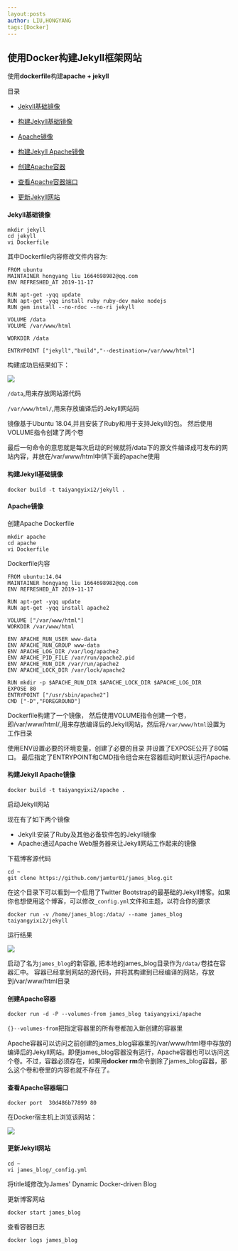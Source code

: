```yaml
---
layout:posts
author: LIU,HONGYANG
tags:[Docker]
---
```






## 使用Docker构建Jekyll框架网站


使用**dockerfile**构建**apache + jekyll**

目录


- [Jekyll基础镜像](#1)

- [构建Jekyll基础镜像](#2)

- [Apache镜像](#3)

- [构建Jekyll Apache镜像](#4)

- [创建Apache容器](#5)

- [查看Apache容器端口](#6)

- [更新Jekyll网站](#7)



<h4 id='1'>Jekyll基础镜像</h4>

```
mkdir jekyll
cd jekyll
vi Dockerfile
```

其中Dockerfile内容修改文件内容为:

```
FROM ubuntu
MAINTAINER hongyang liu 1664698982@qq.com
ENV REFRESHED_AT 2019-11-17

RUN apt-get -yqq update
RUN apt-get -yqq install ruby ruby-dev make nodejs
RUN gem install --no-rdoc --no-ri jekyll

VOLUME /data
VOLUME /var/www/html

WORKDIR /data

ENTRYPOINT ["jekyll","build","--destination=/var/www/html"]

```

构建成功后结果如下：

![](https://tva1.sinaimg.cn/large/007S8ZIlgy1gfjotbiaelj30ka044q3g.jpg)

```/data```,用来存放网站源代码

```/var/www/html/```,用来存放编译后的Jekyll网站码


镜像基于Ubuntu 18.04,并且安装了Ruby和用于支持Jekyll的包。
然后使用VOLUME指令创建了两个卷

最后一句命令的意思就是每次启动的时候就将/data下的源文件编译成可发布的网站内容，并放在/var/www/html中供下面的apache使用


<h4 id='2'>构建Jekyll基础镜像</h4>



```{}
docker build -t taiyangyixi2/jekyll .
```



<h4 id='3'>Apache镜像</h4>


创建Apache Dockerfile

```{}
mkdir apache
cd apache 
vi Dockerfile
```


Dockerfile内容



```{}
FROM ubuntu:14.04
MAINTAINER hongyang liu 1664698982@qq.com
ENV REFRESHED_AT 2019-11-17

RUN apt-get -yqq update
RUN apt-get -yqq install apache2

VOLUME ["/var/www/html"]
WORKDIR /var/www/html

ENV APACHE_RUN_USER www-data
ENV APACHE_RUN_GROUP www-data
ENV APACHE_LOG_DIR /var/log/apache2
ENV APACHE_PID_FILE /var/run/apache2.pid
ENV APACHE_RUN_DIR /var/run/apache2
ENV APACHE_LOCK_DIR /var/lock/apache2

RUN mkdir -p $APACHE_RUN_DIR $APACHE_LOCK_DIR $APACHE_LOG_DIR
EXPOSE 80
ENTRYPOINT ["/usr/sbin/apache2"]
CMD ["-D","FOREGROUND"]
```



Dockerfile构建了一个镜像，
然后使用VOLUME指令创建一个卷，
即/var/www/html/,用来存放编译后的Jekyll网站，然后将```/var/www/html```设置为工作目录


使用ENV设置必要的环境变量，创建了必要的目录
并设置了EXPOSE公开了80端口。
最后指定了ENTRYPOINT和CMD指令组合来在容器启动时默认运行Apache.

<h4 id='4'>构建Jekyll Apache镜像</h4>


```{}
docker build -t taiyangyixi2/apache .
```

启动Jekyll网站

现在有了如下两个镜像

- Jekyll:安装了Ruby及其他必备软件包的Jekyll镜像
- Apache:通过Apache Web服务器来让Jekyll网站工作起来的镜像

下载博客源代码

```{}
cd ~
git clone https://github.com/jamtur01/james_blog.git
```

在这个目录下可以看到一个启用了Twitter Bootstrap的最基础的Jekyll博客。如果你也想使用这个博客，可以修改```_config.yml```文件和主题，以符合你的要求
```{}
docker run -v /home/james_blog:/data/ --name james_blog taiyangyixi2/jekyll
```
运行结果

![](https://tva1.sinaimg.cn/large/007S8ZIlgy1gfjot49vkcj317605s3zh.jpg)

启动了名为```james_blog```的新容器,
把本地的james_blog目录作为```/data/```卷挂在容器汇中。
容器已经拿到网站的源代码，并将其构建到已经编译的网站，存放到/var/www/html目录

<h4 id='5'>创建Apache容器</h4>


```{}
docker run -d -P --volumes-from james_blog taiyangyixi/apache
```
```{}--volumes-from```把指定容器里的所有卷都加入新创建的容器里

Apache容器可以访问之前创建的james_blog容器里的/var/www/html卷中存放的编译后的Jekyll网站。即便james_blog容器没有运行，Apache容器也可以访问这个卷。不过，容器必须存在，如果用**docker rm**命令删除了james_blog容器，那么这个卷和卷里的内容也就不存在了。

<h4 id='6'>查看Apache容器端口</h4>


```{}
docker port  30d486b77899 80
```

在Docker宿主机上浏览该网站：


![](https://tva1.sinaimg.cn/large/007S8ZIlgy1gfjosw0qe7j31br0u00wv.jpg)


<h4 id='7'>更新Jekyll网站</h4>


```{}
cd ~
vi james_blog/_config.yml
```

将title域修改为James' Dynamic Docker-driven Blog

更新博客网站

```{}
docker start james_blog
```

查看容器日志

```{}
docker logs james_blog
```